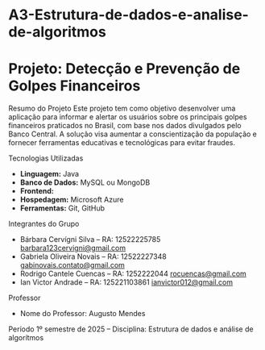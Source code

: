 # A3-Estrutura-de-dados-e-analise-de-algoritmos
# Projeto: Detecção e Prevenção de Golpes Financeiros

Resumo do Projeto
Este projeto tem como objetivo desenvolver uma aplicação para informar e alertar os usuários sobre os principais golpes financeiros praticados no Brasil, com base nos dados divulgados pelo Banco Central. A solução visa aumentar a conscientização da população e fornecer ferramentas educativas e tecnológicas para evitar fraudes.

 Tecnologias Utilizadas
- **Linguagem:** Java  
- **Banco de Dados:** MySQL ou MongoDB  
- **Frontend:**
- **Hospedagem:** Microsoft Azure  
- **Ferramentas:** Git, GitHub

Integrantes do Grupo
- Bárbara Cervígni Silva – RA: 12522225785 barbara123cervigni@gmail.com
- Gabriela Oliveira Novais – RA: 12522227348 gabinovais.contato@gmail.com
- Rodrigo Cantele Cuencas – RA:  1252222044 rocuencas@gmail.com
- Ian Victor Andrade – RA: 125221103861 ianvictor012@gmail.com

 Professor
- Nome do Professor: Augusto Mendes

Período
1º semestre de 2025 – Disciplina: Estrutura de dados e análise de algorítmos
